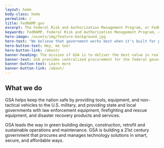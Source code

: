 ```yaml
---
layout: home
body-class: home
permalink: /
title: FedRAMP.gov
excerpt: The Federal Risk and Authorization Management Program, or FedRAMP, is a government-wide program that provides a standardized approach to security assessment
keywords: FedRAMP, Federal Risk and Authorization Management Program, cloud, cloud CIO, federal cloud computing, cloud computing service models, cloud service providers, CSP, FedRAMP compliant, FedRAMP In-Process, FedRAMP Ready, GSA, General Services Administration
hero-image: /assets/img/feature-background.jpg
hero-text: "We believe that government works best when it's built for people. "
hero-button-text: Hey, me too!
hero-button-link: /about/
banner-heading: The mission of GSA is to deliver the best value in real estate, acquisition, and technology services to government and the American people.
banner-text: GSA provides centralized procurement for the federal government, offering billions of dollars worth of products, services, and facilities that federal agencies need to serve the public.
banner-button-text: Learn more
banner-button-link: /about/
---
```

## What we do
GSA helps keep the nation safe by providing tools, equipment, and non-tactical vehicles to the U.S. military, and providing state and local governments with law enforcement equipment, firefighting and rescue equipment, and disaster recovery products and services.

GSA leads the way in green building design, construction, retrofit and sustainable operations and maintenance. GSA is building a 21st century government that procures and manages technology solutions in smart, secure, and affordable ways.
